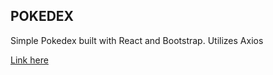 ## POKEDEX

Simple Pokedex built with React and Bootstrap.
Utilizes Axios

<a href="https://wills-pokedex.netlify.app/">Link here</a>
